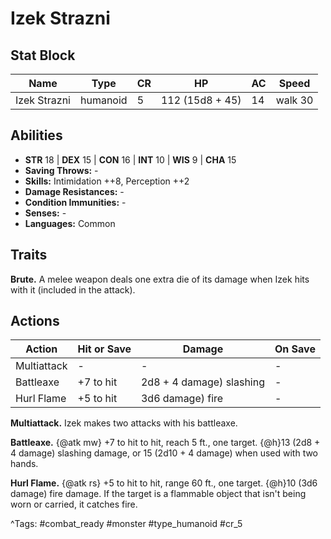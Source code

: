 # Izek Strazni

## Stat Block

| Name | Type | CR | HP | AC | Speed |
|------|------|----|----|----|-------|
| Izek Strazni | humanoid | 5 | 112 (15d8 + 45) | 14 | walk 30 |

## Abilities

- **STR** 18 | **DEX** 15 | **CON** 16 | **INT** 10 | **WIS** 9 | **CHA** 15
- **Saving Throws:** -  
- **Skills:** Intimidation ++8, Perception ++2  
- **Damage Resistances:** -  
- **Condition Immunities:** -  
- **Senses:** -  
- **Languages:** Common

## Traits

**Brute.** A melee weapon deals one extra die of its damage when Izek hits with it (included in the attack).


## Actions

| Action | Hit or Save | Damage | On Save |
|--------|--------------|--------|----------|
| Multiattack | - | - | - |
| Battleaxe | +7 to hit | 2d8 + 4 damage) slashing | - |
| Hurl Flame | +5 to hit | 3d6 damage) fire | - |

**Multiattack.** Izek makes two attacks with his battleaxe.

**Battleaxe.** {@atk mw} +7 to hit to hit, reach 5 ft., one target. {@h}13 (2d8 + 4 damage) slashing damage, or 15 (2d10 + 4 damage) when used with two hands.

**Hurl Flame.** {@atk rs} +5 to hit to hit, range 60 ft., one target. {@h}10 (3d6 damage) fire damage. If the target is a flammable object that isn't being worn or carried, it catches fire.


^Tags: #combat_ready #monster #type_humanoid #cr_5